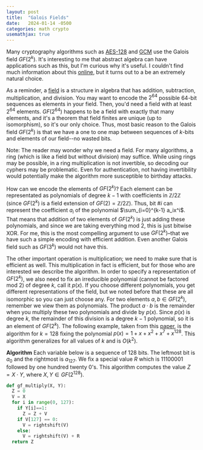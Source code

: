 ```yaml
---
layout: post
title:  "Galois Fields"
date:   2024-01-14 -0500
categories: math crypto
usemathjax: true
---
```


Many cryptography algorithms such as [AES-128](https://en.wikipedia.org/wiki/Advanced_Encryption_Standard) and [GCM](https://en.wikipedia.org/wiki/Galois/Counter_Mode) use the Galois field $GF(2^k)$. It's interesting to me that abstract algebra can have applications such as this, but I'm curious why it's useful. I couldn't find much information about this [online]((https://www.reddit.com/r/cryptography/comments/f4rn3o/why_use_galois_fields/)), but it turns out to a be an extremely natural choice.

As a reminder, a [field](https://en.wikipedia.org/wiki/Field_(mathematics)) is a structure in algebra that has addition, subtraction, multiplication, and division. You may want to encode the $2^{64}$ possible $64$-bit sequences as elements in your field. Then, you'd need a field with at least $2^{64}$ elements. $GF(2^{64})$ happens to be a field with exactly that many elements, and it's a theorem that field finites are unique (up to isomorphism), so it's our only choice. Thus, most basic reason to the Galois field $GF(2^k)$ is that we have a one to one map between sequences of $k$-bits and elements of our field--no wasted bits. 

Note: The reader may wonder why we need a field. For many algorithms, a ring (which is like a field but without division) may suffice. While using rings may be possible, in a ring multiplication is not invertible, so decoding our cyphers may be problematic. Even for authentication, not having invertibility would potentially make the algorithm more susceptible to birthday attacks.

How can we encode the elements of $GF(2^k)$? Each element can be representated as polynomials of degree $k-1$ with coefficients in $\mathbb Z/2 \mathbb Z$ (since $GF(2^k)$ is a field extension of $GF(2) = \mathbb Z/2\mathbb Z$). Thus, bit #$i$ can represent the coefficient $a_i$ of the polynomial $\sum_{i=0}^{k-1} a_ix^i$. That means that addition of two elements of $GF(2^k)$ is just adding these polynomials, and since we are taking everything mod $2$, this is just bitwise XOR. For me, this is the most compelling argument to use $GF(2^k)$–that we have such a simple encoding with efficient addition. Even another Galois field such as $GF(3^k)$ would not have this.

The other important operation is multiplication; we need to make sure that is efficient as well. This multiplication in fact is efficient, but for those who are interested we describe the algorithm. In order to specify a representation of $GF(2^k)$, we also need to fix an irreducible polynomial (cannot be factored mod $2$) of degree $k$, call it $p(x)$. If you choose different polynomials, you get different representations of the field, but we noted before that these are all isomorphic so you can just choose any. For two elements $a,b\in GF(2^k)$, remember we view them as polynomials. The product $a\cdot b$ is the remainder when you multiply these two polynomials and divide by $p(x)$. Since $p(x)$ is degree $k$, the remainder of this division is a degree $k-1$ polynomial, so it is an element of $GF(2^k)$. The following example, taken from this [paper](https://csrc.nist.rip/groups/ST/toolkit/BCM/documents/proposedmodes/gcm/gcm-spec.pdf), is the algorithm for $k=128$ fixing the polynomial $p(x) = 1+x+x^2+x^7+x^{128}$. This algorithm generalizes for all values of $k$ and is $O(k^2)$.

**Algorithm**
Each variable below is a sequence of $128$ bits. The leftmost bit is $a_0$ and the rightmost is $a_{127}$. We fix a special value $R$ which is $11100001$ followed by one hundred twenty $0$'s. This algorithm computes the value $Z = X\cdot Y$, where $X,Y\in GF(2^{128})$.  
```python
def gf_multiply(X, Y):
  Z = 0
  V = X
  for i in range(0, 127):
    if Y[i]==1:
      Z = Z + V
    if V[127] == 0:
      V = rightshift(V)
    else:
      V = rightshift(V) + R
  return Z
```
